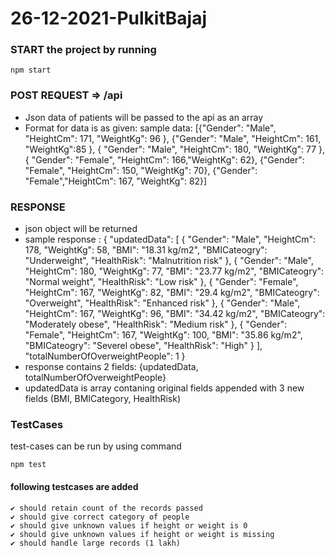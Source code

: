 # 26-12-2021-PulkitBajaj

### START the project by running
```
npm start
```
### POST REQUEST => /api
* Json data of patients will be passed to the api as an array
* Format for data is as given:
sample data: 
[{"Gender": "Male", "HeightCm": 171, "WeightKg": 96 }, {"Gender": "Male", "HeightCm": 161,
"WeightKg":85 }, { "Gender": "Male", "HeightCm": 180, "WeightKg": 77 }, { "Gender": "Female",
"HeightCm": 166,"WeightKg": 62}, {"Gender": "Female", "HeightCm": 150, "WeightKg": 70},
{"Gender": "Female","HeightCm": 167, "WeightKg": 82}]

### RESPONSE
* json object will be returned 
* sample response :
{
    "updatedData": [
        {
            "Gender": "Male",
            "HeightCm": 178,
            "WeightKg": 58,
            "BMI": "18.31 kg/m2",
            "BMICateogry": "Underweight",
            "HealthRisk": "Malnutrition risk"
        },
        {
            "Gender": "Male",
            "HeightCm": 180,
            "WeightKg": 77,
            "BMI": "23.77 kg/m2",
            "BMICateogry": "Normal weight",
            "HealthRisk": "Low risk"
        },
        {
            "Gender": "Female",
            "HeightCm": 167,
            "WeightKg": 82,
            "BMI": "29.4 kg/m2",
            "BMICateogry": "Overweight",
            "HealthRisk": "Enhanced risk"
        },
        {
            "Gender": "Male",
            "HeightCm": 167,
            "WeightKg": 96,
            "BMI": "34.42 kg/m2",
            "BMICateogry": "Moderately obese",
            "HealthRisk": "Medium risk"
        },
        {
            "Gender": "Female",
            "HeightCm": 167,
            "WeightKg": 100,
            "BMI": "35.86 kg/m2",
            "BMICateogry": "Severel obese",
            "HealthRisk": "High"
        }
    ],
    "totalNumberOfOverweightPeople": 1
}
* response contains 2 fields: {updatedData, totalNumberOfOverweightPeople}
* updatedData is array contaning original fields appended with 3 new fields (BMI, BMICategory, HealthRisk)

### TestCases
test-cases can be run by using command
```
npm test
```
#### following testcases are added
    ✔ should retain count of the records passed
    ✔ should give correct category of people
    ✔ should give unknown values if height or weight is 0
    ✔ should give unknown values if height or weight is missing
    ✔ should handle large records (1 lakh)
    
